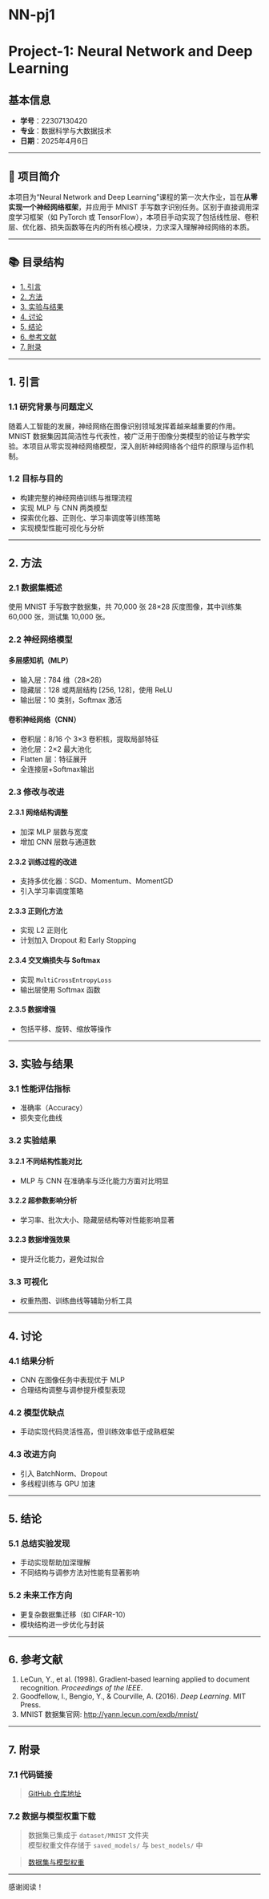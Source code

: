 # NN-pj1
# Project-1: Neural Network and Deep Learning

## 基本信息

- **学号**：22307130420  
- **专业**：数据科学与大数据技术  
- **日期**：2025年4月6日  

---

## 📖 项目简介

本项目为“Neural Network and Deep Learning”课程的第一次大作业，旨在**从零实现一个神经网络框架**，并应用于 MNIST 手写数字识别任务。区别于直接调用深度学习框架（如 PyTorch 或 TensorFlow），本项目手动实现了包括线性层、卷积层、优化器、损失函数等在内的所有核心模块，力求深入理解神经网络的本质。

---

## 📚 目录结构

- [1. 引言](#1-引言)  
- [2. 方法](#2-方法)  
- [3. 实验与结果](#3-实验与结果)  
- [4. 讨论](#4-讨论)  
- [5. 结论](#5-结论)  
- [6. 参考文献](#6-参考文献)  
- [7. 附录](#7-附录)  

---

## 1. 引言

### 1.1 研究背景与问题定义

随着人工智能的发展，神经网络在图像识别领域发挥着越来越重要的作用。MNIST 数据集因其简洁性与代表性，被广泛用于图像分类模型的验证与教学实验。本项目从零实现神经网络模型，深入剖析神经网络各个组件的原理与运作机制。

### 1.2 目标与目的

- 构建完整的神经网络训练与推理流程  
- 实现 MLP 与 CNN 两类模型  
- 探索优化器、正则化、学习率调度等训练策略  
- 实现模型性能可视化与分析  

---

## 2. 方法

### 2.1 数据集概述

使用 MNIST 手写数字数据集，共 70,000 张 28×28 灰度图像，其中训练集 60,000 张，测试集 10,000 张。

### 2.2 神经网络模型

#### 多层感知机（MLP）
- 输入层：784 维（28×28）
- 隐藏层：128 或两层结构 [256, 128]，使用 ReLU
- 输出层：10 类别，Softmax 激活

#### 卷积神经网络（CNN）
- 卷积层：8/16 个 3×3 卷积核，提取局部特征
- 池化层：2×2 最大池化
- Flatten 层：特征展开
- 全连接层+Softmax输出

### 2.3 修改与改进

#### 2.3.1 网络结构调整
- 加深 MLP 层数与宽度  
- 增加 CNN 层数与通道数  

#### 2.3.2 训练过程的改进
- 支持多优化器：SGD、Momentum、MomentGD  
- 引入学习率调度策略  

#### 2.3.3 正则化方法
- 实现 L2 正则化  
- 计划加入 Dropout 和 Early Stopping  

#### 2.3.4 交叉熵损失与 Softmax
- 实现 `MultiCrossEntropyLoss`  
- 输出层使用 Softmax 函数  

#### 2.3.5 数据增强
- 包括平移、旋转、缩放等操作  

---

## 3. 实验与结果

### 3.1 性能评估指标
- 准确率（Accuracy）  
- 损失变化曲线  

### 3.2 实验结果

#### 3.2.1 不同结构性能对比
- MLP 与 CNN 在准确率与泛化能力方面对比明显

#### 3.2.2 超参数影响分析
- 学习率、批次大小、隐藏层结构等对性能影响显著

#### 3.2.3 数据增强效果
- 提升泛化能力，避免过拟合

### 3.3 可视化
- 权重热图、训练曲线等辅助分析工具

---

## 4. 讨论

### 4.1 结果分析
- CNN 在图像任务中表现优于 MLP  
- 合理结构调整与调参提升模型表现

### 4.2 模型优缺点
- 手动实现代码灵活性高，但训练效率低于成熟框架

### 4.3 改进方向
- 引入 BatchNorm、Dropout  
- 多线程训练与 GPU 加速  

---

## 5. 结论

### 5.1 总结实验发现
- 手动实现帮助加深理解  
- 不同结构与调参方法对性能有显著影响  

### 5.2 未来工作方向
- 更复杂数据集迁移（如 CIFAR-10）  
- 模块结构进一步优化与封装  

---

## 6. 参考文献

1. LeCun, Y., et al. (1998). Gradient-based learning applied to document recognition. *Proceedings of the IEEE*.  
2. Goodfellow, I., Bengio, Y., & Courville, A. (2016). *Deep Learning*. MIT Press.  
3. MNIST 数据集官网: http://yann.lecun.com/exdb/mnist/  

---

## 7. 附录

### 7.1 代码链接

> [GitHub 仓库地址](https://github.com/Snowie1027/NN-pj1)

### 7.2 数据与模型权重下载

> 数据集已集成于 `dataset/MNIST` 文件夹  
> 模型权重文件存储于 `saved_models/` 与 `best_models/` 中

>[数据集与模型权重](https://drive.google.com/drive/folders/1CuHjaBsuGuZEXRcQvxnmWBgK4zZBdf0-?usp=sharing)
---

感谢阅读！

